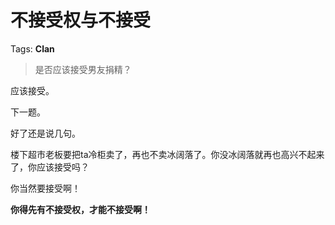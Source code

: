 # 不接受权与不接受

Tags: **Clan**

> 是否应该接受男友捐精？



应该接受。

下一题。

好了还是说几句。

楼下超市老板要把ta冷柜卖了，再也不卖冰阔落了。你没冰阔落就再也高兴不起来了，你应该接受吗？

你当然要接受啊！

**你得先有不接受权，才能不接受啊！**



